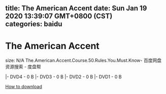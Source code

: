 
title: The American Accent
date: Sun Jan 19 2020 13:39:07 GMT+0800 (CST)    
categories: baidu
---

# The American Accent
size: N/A
 The.American.Accent.Course.50.Rules.You.Must.Know- 百度网盘资源搜索 - 度盘帮
 
|- DVD4 - 0 B
|- DVD3 - 0 B
|- DVD2 - 0 B
|- DVD1 - 0 B

[How to download](https://bpcam.bemobtrk.com/go/2ceec3aa-1ca2-46d6-b9ff-aaa5c184517c?jno=2096)